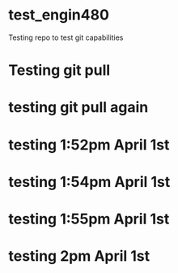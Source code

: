 # test_engin480
Testing repo to test git capabilities
# Testing git pull

# testing git pull again

# testing 1:52pm April 1st
# testing 1:54pm April 1st
# testing 1:55pm April 1st
# testing 2pm April 1st
